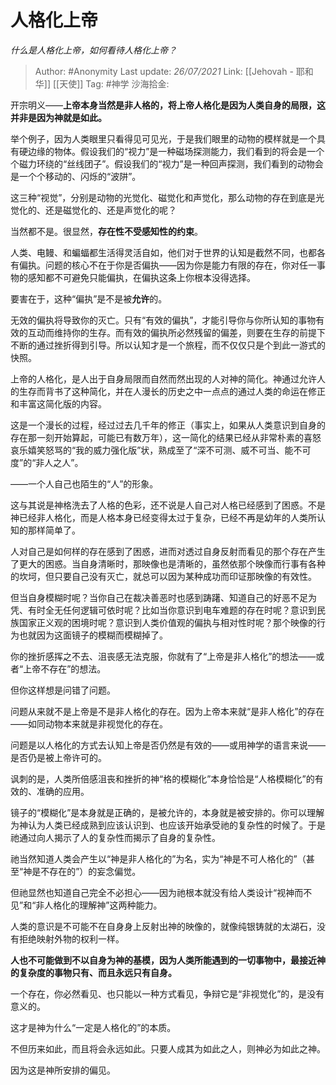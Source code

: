 # 人格化上帝
*什么是人格化上帝，如何看待人格化上帝？*

> Author: #Anonymity
> Last update: *26/07/2021*
> Link: [[Jehovah - 耶和华]] [[天使]]
> Tag: #神学
> 沙海拾金:

开宗明义——**上帝本身当然是非人格的，将上帝人格化是因为人类自身的局限，这并非是因为神就是如此。**

举个例子，因为人类眼里只看得见可见光，于是我们眼里的动物的模样就是一个具有硬边缘的物体。假设我们的“视力”是一种磁场探测能力，我们看到的将会是一个个磁力环绕的“丝线团子”。假设我们的“视力”是一种回声探测，我们看到的动物会是一个个移动的、闪烁的“波阱”。

这三种“视觉”，分别是动物的光觉化、磁觉化和声觉化，那么动物的存在到底是光觉化的、还是磁觉化的、还是声觉化的呢？

当然都不是。很显然，**存在性不受感知性的约束**。

人类、电鳗、和蝙蝠都生活得灵活自如，他们对于世界的认知是截然不同，也都各有偏执。问题的核心不在于你是否偏执——因为你是能力有限的存在，你对任一事物的感知都不可避免只能偏执，在偏执这条上你根本没得选择。

要害在于，这种“偏执”是不是被**允许**的。

无效的偏执将导致你的灭亡。只有“有效的偏执”，才能引导你与你所认知的事物有效的互动而维持你的生存。而有效的偏执所必然残留的偏差，则要在生存的前提下不断的通过挫折得到引导。所以认知才是一个旅程，而不仅仅只是个到此一游式的快照。

上帝的人格化，是人出于自身局限而自然而然出现的人对神的简化。神通过允许人的生存而背书了这种简化，并在人漫长的历史之中一点点的通过人类的命运在修正和丰富这简化版的内容。

这是一个漫长的过程，经过过去几千年的修正（事实上，如果从人类意识到自身的存在那一刻开始算起，可能已有数万年），这一简化的结果已经从非常朴素的喜怒哀乐嬉笑怒骂的“我的威力强化版”状，熟成至了“深不可测、威不可当、能不可度”的“非人之人”。

——一个人自己也陌生的“人”的形象。

这与其说是神格洗去了人格的色彩，还不说是人自己对人格已经感到了困惑。不是神已经非人格化，而是人格本身已经变得太过于复杂，已经不再是幼年的人类所认知的那样简单了。

人对自己是如何样的存在感到了困惑，进而对透过自身反射而看见的那个存在产生了更大的困惑。当自身清晰时，那映像也是清晰的，虽然依那个映像而行事有各种的坎坷，但只要自己没有灭亡，就总可以因为某种成功而印证那映像的有效性。

但当自身模糊时呢？当你自己在裁决善恶时也感到踌躇、知道自己的好恶不足为凭、有时全无任何逻辑可依时呢？比如当你意识到电车难题的存在时呢？意识到民族国家正义观的困境时呢？意识到人类价值观的偏执与相对性时呢？那个映像的行为也就因为这面镜子的模糊而模糊掉了。

你的挫折感挥之不去、沮丧感无法克服，你就有了“上帝是非人格化”的想法——或者“上帝不存在”的想法。

但你这样想是问错了问题。

问题从来就不是上帝是不是非人格化的存在。因为上帝本来就“是非人格化”的存在——如同动物本来就是非视觉化的存在。

问题是以人格化的方式去认知上帝是否仍然是有效的——或用神学的语言来说——是否仍是被上帝许可的。

讽刺的是，人类所倍感沮丧和挫折的神“格的模糊化”本身恰恰是“人格模糊化”的有效的、准确的应用。

镜子的“模糊化”是本身就是正确的，是被允许的，本身就是被安排的。你可以理解为神认为人类已经成熟到应该认识到、也应该开始承受祂的复杂性的时候了。于是祂通过向人揭示了人的复杂性而揭示了自身的复杂性。

祂当然知道人类会产生以“神是非人格化的”为名，实为“神是不可人格化的”（甚至“神是不存在的”）的妄念偏觉。

但祂显然也知道自己完全不必担心——因为祂根本就没有给人类设计“视神而不见”和“非人格化的理解神”这两种能力。

人类的意识是不可能不在自身身上反射出神的映像的，就像纯银铸就的太湖石，没有拒绝映射外物的权利一样。

**人也不可能做到不以自身为神的基模，因为人类所能遇到的一切事物中，最接近神的复杂度的事物只有、而且永远只有自身。**

一个存在，你必然看见、也只能以一种方式看见，争辩它是“非视觉化”的，是没有意义的。

这才是神为什么“一定是人格化的”的本质。

不但历来如此，而且将会永远如此。只要人成其为如此之人，则神必为如此之神。

因为这是神所安排的偏见。
